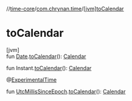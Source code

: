 //[time-core](../../index.md)/[com.chrynan.time](index.md)/[[jvm]toCalendar]([jvm]to-calendar.md)

# toCalendar

[jvm]\
fun [Date](https://developer.android.com/reference/kotlin/java/util/Date.html).[toCalendar]([jvm]to-calendar.md)(): [Calendar](https://developer.android.com/reference/kotlin/java/util/Calendar.html)

fun Instant.[toCalendar]([jvm]to-calendar.md)(): [Calendar](https://developer.android.com/reference/kotlin/java/util/Calendar.html)

@[ExperimentalTime](https://kotlinlang.org/api/latest/jvm/stdlib/kotlin.time/-experimental-time/index.html)

fun [UtcMillisSinceEpoch](-utc-millis-since-epoch/index.md#1361117230%2FExtensions%2F-1191170225).[toCalendar]([jvm]to-calendar.md)(): [Calendar](https://developer.android.com/reference/kotlin/java/util/Calendar.html)

